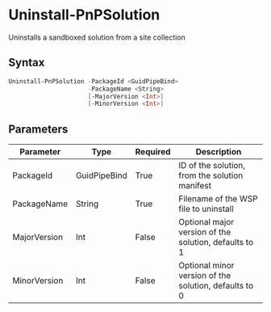 # Uninstall-PnPSolution
Uninstalls a sandboxed solution from a site collection
## Syntax
```powershell
Uninstall-PnPSolution -PackageId <GuidPipeBind>
                      -PackageName <String>
                      [-MajorVersion <Int>]
                      [-MinorVersion <Int>]
```


## Parameters
Parameter|Type|Required|Description
---------|----|--------|-----------
|PackageId|GuidPipeBind|True|ID of the solution, from the solution manifest|
|PackageName|String|True|Filename of the WSP file to uninstall|
|MajorVersion|Int|False|Optional major version of the solution, defaults to 1|
|MinorVersion|Int|False|Optional minor version of the solution, defaults to 0|
